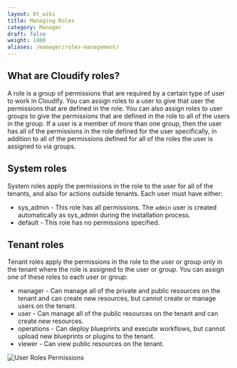 ```yaml
---
layout: bt_wiki
title: Managing Roles
category: Manager
draft: false
weight: 1400
aliases: /manager/roles-management/
---
```


## What are Cloudify roles?

A role is a group of permissions that are required by a certain type of user to work in Cloudify. You can assign roles to a user to give that user the permissions that are defined in the role. You can also assign roles to user groups to give the permissions that are defined in the role to all of the users in the group.
If a user is a member of more than one group, then the user has all of the permissions in the role defined for the user specifically, in addition to all of the permissions defined for all of the roles the user is assigned to via groups.

## System roles

System roles apply the permissions in the role to the user for all of the tenants, and also for actions outside tenants.
Each user must have either:

* sys_admin - This role has all permissions. The `admin` user is created automatically as sys_admin during the installation process.
* default - This role has no permissions specified.

## Tenant roles

Tenant roles apply the permissions in the role to the user or group only in the tenant where the role is assigned to the user or group.
You can assign one of these roles to each user or group:

* manager - Can manage all of the private and public resources on the tenant and can create new resources,
  but cannot create or manage users on the tenant.
* user - Can manage all of the public resources on the tenant and can create new resources.
* operations - Can deploy blueprints and execute workflows, but cannot upload new blueprints or plugins to the tenant.
* viewer - Can view public resources on the tenant.

![User Roles Permissions]( /images/manager/roles.png )
